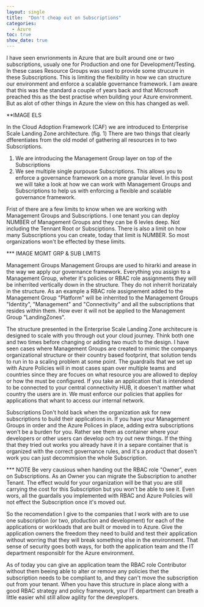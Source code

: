 ```yaml
---
layout: single
title:  "Don't cheap out on Subscriptions"
categories: 
  - Azure
toc: true
show_date: true
---
```

I have seen envrionments in Azure that are built around one or two subscriptions, usualy one for Production and one for Development/Testing. In these cases Resource Groups was used to provide some strucure in these Subscriptions. This is limiting the flexibility in how we can structure our environment and enforce a scalable governance framework. I am aware that this was the standard a couple of years back and that Microsoft preached this as the best practise when building your Azure environment. But as alot of other things in Azure the view on this has changed as well. 

**IMAGE ELS

In the Cloud Adoption Framework (CAF) we are introduced to Enterprise Scale Landing Zone architecture. (fig. 1) There are two things that clearly dfferentiates from the old model of gathering all resources in to two Subscriptions. 
  1. We are introducing the Management Group layer on top of the Subscriptions
  2. We see multiple single purpouse Subscriptions.
This allows you to enforce a governance framework on a more granular level. In this post we will take a look at how we can work with Management Groups and Subscriptions to help us with enforcing a flexible and scalable governance framework.

Frist of there are a few limits to know when we are working with Management Groups and Subscriptions. I one tenant you can deploy NUMBER of Management Groups and they can be 6 levles deep. Not including the Tennant Root or Subsciptions. There is also a limit on how many Subscriptions you can create, today that limit is NUMBER. So most organizations won't be effected by these limits.

*** IMAGE MGMT GRP & SUB LIMITS

Management Groups
Management Groups are used to hirarki and arease in the way we apply our governance framework. Everything you assign to a Management Group, wheter it's policies or RBAC role assignments they will be inherrited vertically down in the structure. They do not inherrit horizataly in the structure. As an example a RBAC role assignement added to the Management Group "Platform" will be inherrited to the Management Groups "Identity", "Management" and "Connectivity" and all the subscriptions that resides within them. How ever it will not be applied to the Management Group "LandingZones". 

The structure presented in the Enterprise Scale Landing Zone architecure is designed to scale with you through out your cloud journey. Think both one and two times before changing or adding two much to the design. I have seen cases where Management Groups are created to mimic the companys organizational structure or their country based footprint, that solution tends to run in to a scaling problem at some point. The guardrails that we set up with Azure Policies will in most cases span over multiple teams and countries since they are focues on what resource you are allowed to deploy or how the must be configured. If you take an application that is intendend to be connected to your central connectivity HUB, it doesen't matther what country the users are in. We must enforce our policies that applies for applications that whant to access our internal network. 

Subscriptions
Don't hold back when the organization ask for new subscriptions to build their applications in. If you have your Management Groups in order and the Azure Polices in place, adding extra subscriptions won't be a burden for you. Rather see them as container where your developers or other users can develop och try out new things. If the thing that they tried out works you already have it in a separe container that is organized with the correct governance rules, and it's a product that dosen't work you can just decommision the whole Subscription.

*** NOTE
Be very causious when handing out the RBAC role "Owner", even on Subscriptions. As an Owner you can migrate the Subscription to another Tenant. The effect would for your organization will be that you are still carrying the cost for this Subscription but you won't be able to see it. Even wors, all the guardails you implemented with RBAC and Azure Policies will not effect the Subscription once it's moved out.

So the recomendation I give to the companies that I work with are to use one subscription (or two, ptoduction and development) for each of the applications or workloads that are built or moved in to Azure. Give the application owners the freedom they need to build and test their application without worring that they will break something else in the environment. That sense of security goes both ways, for both the application team and the IT department responsiblr for the Azure environment. 

As of today you can give an application team the RBAC role Contributor without them beeing able to alter or remove any policies thet the subscription needs to be compliant to, and they can't move the subscription out from your tenant. When you have this structure in place along with a good RBAC strategy and policy framework, your IT department can breath a little easier whil still allow agility for the deveplopers. 
